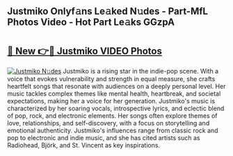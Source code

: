 ## Justmiko Onlyf𝚊ns Le𝚊ked N𝚞des - Part-MfL Photos Video - Hot Part Le𝚊ks GGzpA

# <h2><a href="http://ab53693.deff.icu/?id=Justmiko">🔗 New 👉🔴 Justmiko VIDEO Photos</a></h2>

[![Justmiko N𝚞des](https://i.imgur.com/rIISA9y.gif)](http://ab53693.deff.icu/?id=Justmiko)
Justmiko is a rising star in the indie-pop scene. With a voice that evokes vulnerability and strength in equal measure, she crafts heartfelt songs that resonate with audiences on a deeply personal level. Her music tackles complex themes like mental health, heartbreak, and societal expectations, making her a voice for her generation. Justmiko's music is characterized by her soaring vocals, introspective lyrics, and eclectic blend of pop, rock, and electronic elements. Her songs often explore themes of love, relationships, and self-discovery, with a focus on storytelling and emotional authenticity. Justmiko's influences range from classic rock and pop to electronic and indie music, and she has cited artists such as Radiohead, Björk, and St. Vincent as key inspirations.
